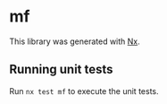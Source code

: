 # mf

This library was generated with [Nx](https://nx.dev).

## Running unit tests

Run `nx test mf` to execute the unit tests.
